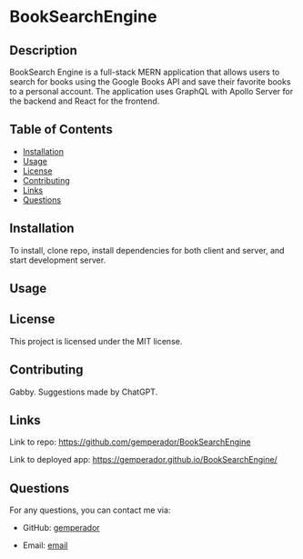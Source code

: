 # BookSearchEngine

## Description

BookSearch Engine is a full-stack MERN application that allows users to search for books using the Google Books API and save their favorite books to a personal account. The application uses GraphQL with Apollo Server for the backend and React for the frontend.

## Table of Contents

- [Installation](#installation)
- [Usage](#usage)
- [License](#license)
- [Contributing](#contributing)
- [Links](#links)
- [Questions](#questions)

## Installation

To install, clone repo, install dependencies for both client and server, and start development server.

## Usage

## License

This project is licensed under the MIT license.

## Contributing

Gabby. Suggestions made by ChatGPT.

## Links

Link to repo: https://github.com/gemperador/BookSearchEngine

Link to deployed app: https://gemperador.github.io/BookSearchEngine/

## Questions

For any questions, you can contact me via:

- GitHub: [gemperador](https://github.com/gemperador)

- Email: [email](gabriemperador@gmail.com)
